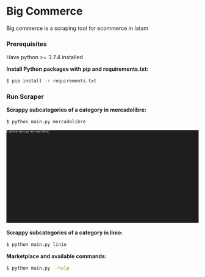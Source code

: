 # Big Commerce
Big commerce is a scraping tool for ecommerce in latam

### Prerequisites

Have python >= 3.7.4  installed

**Install Python packages with pip and requirements.txt:**

```sh
$ pip install -r requirements.txt
```
### Run Scraper

**Scrappy subcategories of a category in mercadolibre:**

```sh
$ python main.py mercadolibre
```
![alt text](https://github.com/91-julian-sanchez/big-commerce/blob/master/_assetes/mercadolibre.gif "Mercadolibre scraper")

**Scrappy subcategories of a category in linio:**

```sh
$ python main.py linio
```

**Marketplace and available commands:**

```sh
$ python main.py --help
```
